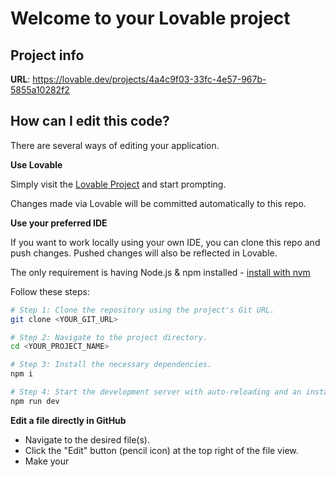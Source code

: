 # Welcome to your Lovable project

## Project info

**URL**: https://lovable.dev/projects/4a4c9f03-33fc-4e57-967b-5855a10282f2

## How can I edit this code?

There are several ways of editing your application.

**Use Lovable**

Simply visit the [Lovable Project](https://lovable.dev/projects/4a4c9f03-33fc-4e57-967b-5855a10282f2) and start prompting.

Changes made via Lovable will be committed automatically to this repo.

**Use your preferred IDE**

If you want to work locally using your own IDE, you can clone this repo and push changes. Pushed changes will also be reflected in Lovable.

The only requirement is having Node.js & npm installed - [install with nvm](https://github.com/nvm-sh/nvm#installing-and-updating)

Follow these steps:

```sh
# Step 1: Clone the repository using the project's Git URL.
git clone <YOUR_GIT_URL>

# Step 2: Navigate to the project directory.
cd <YOUR_PROJECT_NAME>

# Step 3: Install the necessary dependencies.
npm i

# Step 4: Start the development server with auto-reloading and an instant preview.
npm run dev
```

**Edit a file directly in GitHub**

- Navigate to the desired file(s).
- Click the "Edit" button (pencil icon) at the top right of the file view.
- Make your 

